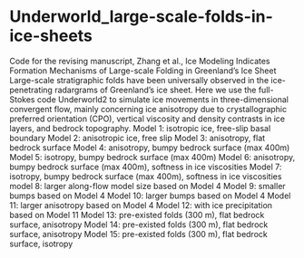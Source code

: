# Underworld_large-scale-folds-in-ice-sheets
Code for the revising manuscript, Zhang et al., Ice Modeling Indicates Formation Mechanisms of Large-scale Folding in Greenland’s Ice Sheet
Large-scale stratigraphic folds have been universally observed in the ice-penetrating radargrams of Greenland’s ice sheet. 
Here we use the full-Stokes code Underworld2 to simulate ice movements in three-dimensional convergent flow, mainly concerning ice anisotropy due to crystallographic preferred orientation (CPO), vertical viscosity and density contrasts in ice layers, and bedrock topography.
Model 1: isotropic ice, free-slip basal boundary
Model 2: anisotropic ice, free slip
Model 3: anisotropy, flat bedrock surface
Model 4: anisotropy, bumpy bedrock surface (max 400m)
Model 5: isotropy, bumpy bedrock surface (max 400m)
Model 6: anisotropy, bumpy bedrock surface (max 400m), softness in ice viscosities
Model 7: isotropy, bumpy bedrock surface (max 400m), softness in ice viscosities
model 8: larger along-flow model size based on Model 4
Model 9: smaller bumps based on Model 4
Model 10: larger bumps based on Model 4
Model 11: larger anisotropy based on Model 4
Model 12: with ice precipitation based on Model 11
Model 13: pre-existed folds (300 m), flat bedrock surface, anisotropy
Model 14: pre-existed folds (300 m), flat bedrock surface, anisotropy
Model 15: pre-existed folds (300 m), flat bedrock surface, isotropy
